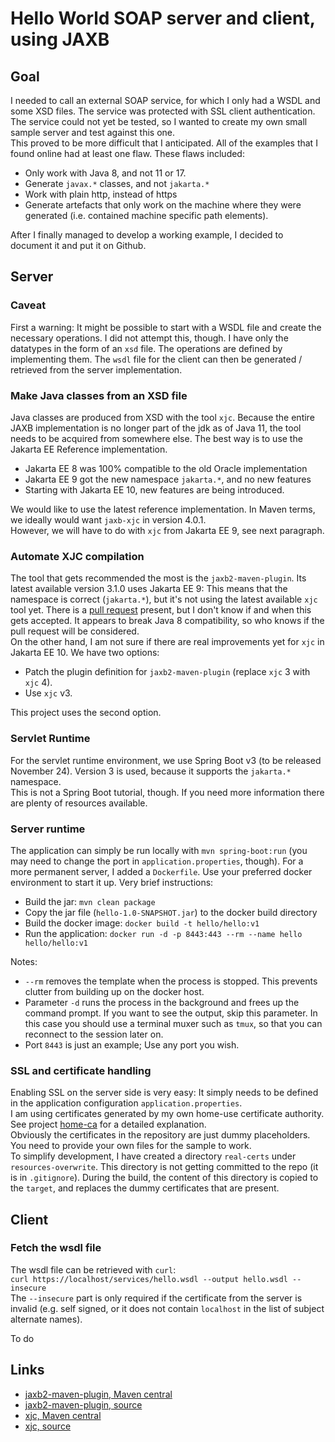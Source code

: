 # Hello World SOAP server and client, using JAXB

## Goal
I needed to call an external SOAP service, for which I only had a WSDL and some XSD files. The service
was protected with SSL client authentication. The service could not yet be tested, so I wanted to
create my own small sample server and test against this one.  
This proved to be more difficult that I anticipated. All of the examples that I found online had
at least one flaw. These flaws included:
* Only work with Java 8, and not 11 or 17.
* Generate `javax.*` classes, and not `jakarta.*`
* Work with plain http, instead of https
* Generate artefacts that only work on the machine where they were generated (i.e. contained machine specific path elements).

After I finally managed to develop a working example, I decided to document it and put it on Github.

## Server
### Caveat
First a warning: It might be possible to start with a WSDL file and create the necessary operations. I did
not attempt this, though. I have only the datatypes in the form of an `xsd` file. The operations are defined
by implementing them. The `wsdl` file for the client can then be generated / retrieved from the server
implementation.

### Make Java classes from an XSD file
Java classes are produced from XSD with the tool `xjc`. Because the entire JAXB implementation is no longer part of
the jdk as of Java 11, the tool needs to be acquired from somewhere else. The best way is to use the
Jakarta EE Reference implementation.  
* Jakarta EE 8 was 100% compatible to the old Oracle implementation
* Jakarta EE 9 got the new namespace `jakarta.*`, and no new features
* Starting with Jakarta EE 10, new features are being introduced.

We would like to use the latest reference implementation. In Maven terms, we ideally would 
want `jaxb-xjc` in version 4.0.1.  
However, we will have to do with `xjc` from Jakarta EE 9, see next paragraph.

### Automate XJC compilation
The tool that gets recommended the most is the `jaxb2-maven-plugin`. Its latest available version
3.1.0 uses Jakarta EE 9: This means that the namespace is correct (`jakarta.*`), but it's
not using the latest available `xjc` tool yet.
There is a [pull request](https://github.com/mojohaus/jaxb2-maven-plugin/pull/226) present,
but I don't know if and when this gets accepted. It appears to break Java 8 compatibility, so who knows
if the pull request will be considered.  
On the other hand, I am not sure if there are real improvements yet for `xjc` in Jakarta EE 10. We have
two options:
* Patch the plugin definition for `jaxb2-maven-plugin` (replace `xjc` 3 with `xjc` 4).
* Use `xjc` v3.

This project uses the second option.

### Servlet Runtime
For the servlet runtime environment, we use Spring Boot v3 (to be released November 24). Version
3 is used, because it supports the `jakarta.*` namespace.  
This is not a Spring Boot tutorial, though. If you need more information there are plenty of resources
available.

### Server runtime
The application can simply be run locally with `mvn spring-boot:run` (you may need to change
the port in `application.properties`, though). For a more permanent server, I added a `Dockerfile`. 
Use your preferred docker environment to start it up. Very brief instructions:  
* Build the jar: `mvn clean package`
* Copy the jar file (`hello-1.0-SNAPSHOT.jar`) to the docker build directory
* Build the docker image: `docker build -t hello/hello:v1`
* Run the application: `docker run -d -p 8443:443 --rm --name hello hello/hello:v1`

Notes:
* `--rm` removes the template when the process is stopped. This prevents clutter from building
  up on the docker host.
* Parameter `-d` runs the process in the background and frees up the command
  prompt. If you want to see the output, skip this parameter. In this case you should use a terminal muxer
  such as `tmux`, so that you can reconnect to the session later on.
* Port `8443` is just an example; Use any port you wish.

### SSL and certificate handling
Enabling SSL on the server side is very easy: It simply needs to be defined in the application
configuration `application.properties`.  
I am using certificates generated by my own home-use certificate authority. See project
[home-ca](https://github.com/tinue/home-ca) for a detailed explanation.  
Obviously the certificates in the repository are just dummy placeholders. You need to provide
your own files for the sample to work.  
To simplify development, I have created a directory `real-certs` under `resources-overwrite`. This
directory is not getting committed to the repo (it is in `.gitignore`). During the build, the content
of this directory is copied to the `target`, and replaces the dummy certificates that are present.

## Client
### Fetch the wsdl file
The wsdl file can be retrieved with `curl`:  
`curl https://localhost/services/hello.wsdl --output hello.wsdl --insecure`  
The `--insecure` part is only required if the certificate from the server is invalid (e.g. self signed,
or it does not contain `localhost` in the list of subject alternate names).

To do

## Links
* [jaxb2-maven-plugin, Maven central](https://mvnrepository.com/artifact/org.codehaus.mojo/jaxb2-maven-plugin)
* [jaxb2-maven-plugin, source](https://github.com/mojohaus/jaxb2-maven-plugin)
* [xjc, Maven central](https://mvnrepository.com/artifact/org.glassfish.jaxb/jaxb-xjc)
* [xjc, source](https://github.com/eclipse-ee4j/jaxb-ri)
